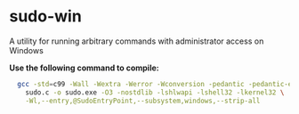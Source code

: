 # sudo-win

A utility for running arbitrary commands with administrator access on Windows

**Use the following command to compile:**

```sh
  gcc -std=c99 -Wall -Wextra -Werror -Wconversion -pedantic -pedantic-errors \
    sudo.c -o sudo.exe -O3 -nostdlib -lshlwapi -lshell32 -lkernel32 \
    -Wl,--entry,@SudoEntryPoint,--subsystem,windows,--strip-all
```
